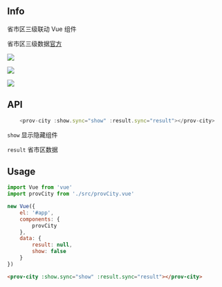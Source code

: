 ## Info

省市区三级联动 Vue 组件

省市区三级数据[官方](http://www.stats.gov.cn/tjsj/tjbz/xzqhdm/201504/t20150415_712722.html)

![](http://img.haimi.com/Fhsv7RjNE19YeeDXWysiUQZE14gP)

![](http://img.haimi.com/Fhhb5gQbD3qL1Ec39Y68SnEkaOzJ)

![](http://img.haimi.com/Fi-QZ9-Ju82GEeixftrONft61AK-)

## API

```js
    <prov-city :show.sync="show" :result.sync="result"></prov-city>
```

```show``` 显示隐藏组件

```result```  省市区数据

## Usage

```js
import Vue from 'vue'
import provCity from './src/provCity.vue'

new Vue({
    el: '#app',
    components: {
        provCity
    },
    data: {
        result: null,
        show: false
    }
})
```

```html
<prov-city :show.sync="show" :result.sync="result"></prov-city>
```